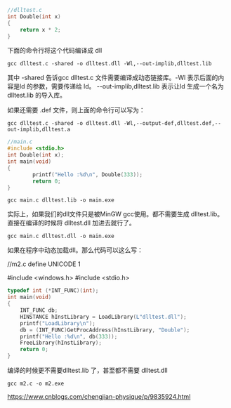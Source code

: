 







```c
//dlltest.c
int Double(int x)
{
    return x * 2;
}
```

下面的命令行将这个代码编译成 dll

```shell
gcc dlltest.c -shared -o dlltest.dll -Wl,--out-implib,dlltest.lib
```


其中 -shared 告诉gcc dlltest.c 文件需要编译成动态链接库。-Wl 表示后面的内容是ld 的参数，需要传递给 ld。 --out-implib,dlltest.lib 表示让ld 生成一个名为 dlltest.lib 的导入库。

如果还需要 .def 文件，则上面的命令行可以写为：

```shell
gcc dlltest.c -shared -o dlltest.dll -Wl,--output-def,dlltest.def,--out-implib,dlltest.a
```

```c
//main.c
#include <stdio.h>
int Double(int x);
int main(void)
{
        printf("Hello :%d\n", Double(333));
        return 0;
}
```

```shell
gcc main.c dlltest.lib -o main.exe
```

实际上，如果我们的dll文件只是被MinGW gcc使用。都不需要生成 dlltest.lib。直接在编译的时候将 dlltest.dll 加进去就行了。

```shell
gcc main.c dlltest.dll -o main.exe
```



如果在程序中动态加载dll。那么代码可以这么写：

//m2.c
define UNICODE 1

#include <windows.h>
#include <stdio.h>

```c
typedef int (*INT_FUNC)(int);
int main(void)
{
	INT_FUNC db;
	HINSTANCE hInstLibrary = LoadLibrary(L"dlltest.dll");
	printf("LoadLibrary\n");
	db = (INT_FUNC)GetProcAddress(hInstLibrary, "Double");
	printf("Hello :%d\n", db(333));
	FreeLibrary(hInstLibrary); 
	return 0;
}
```

编译的时候更不需要dlltest.lib 了，甚至都不需要 dlltest.dll

```shell
gcc m2.c -o m2.exe
```



https://www.cnblogs.com/chengjian-physique/p/9835924.html









